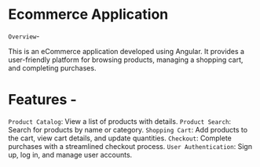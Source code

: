# Ecommerce Application

`Overview`-

This is an eCommerce application developed using Angular. It provides a user-friendly platform for browsing products, managing a shopping cart, and completing purchases.

# Features -

`Product Catalog`: View a list of products with details.
`Product Search`: Search for products by name or category.
`Shopping Cart`: Add products to the cart, view cart details, and update quantities.
`Checkout`: Complete purchases with a streamlined checkout process.
`User Authentication`: Sign up, log in, and manage user accounts.